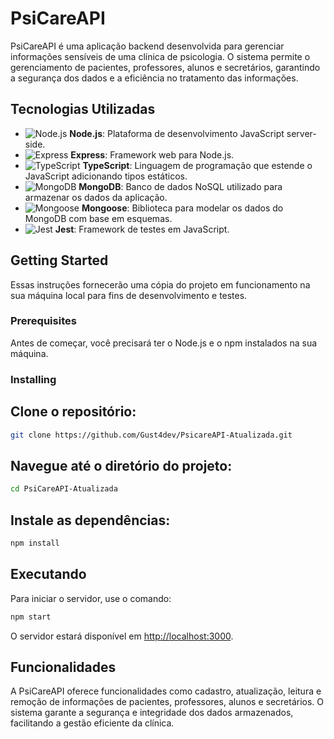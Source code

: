 # PsiCareAPI

PsiCareAPI é uma aplicação backend desenvolvida para gerenciar informações sensíveis de uma clínica de psicologia. O sistema permite o gerenciamento de pacientes, professores, alunos e secretários, garantindo a segurança dos dados e a eficiência no tratamento das informações.

## Tecnologias Utilizadas

- ![Node.js](https://img.shields.io/badge/Node.js-339933?style=for-the-badge&logo=nodedotjs&logoColor=white) **Node.js**: Plataforma de desenvolvimento JavaScript server-side.
- ![Express](https://img.shields.io/badge/Express.js-000000?style=for-the-badge&logo=express&logoColor=white) **Express**: Framework web para Node.js.
- ![TypeScript](https://img.shields.io/badge/TypeScript-007ACC?style=for-the-badge&logo=typescript&logoColor=white) **TypeScript**: Linguagem de programação que estende o JavaScript adicionando tipos estáticos.
- ![MongoDB](https://img.shields.io/badge/MongoDB-47A248?style=for-the-badge&logo=mongodb&logoColor=white) **MongoDB**: Banco de dados NoSQL utilizado para armazenar os dados da aplicação.
- ![Mongoose](https://img.shields.io/badge/Mongoose-880000?style=for-the-badge&logo=mongoose&logoColor=white) **Mongoose**: Biblioteca para modelar os dados do MongoDB com base em esquemas.
- ![Jest](https://img.shields.io/badge/Jest-C21325?style=for-the-badge&logo=jest&logoColor=white) **Jest**: Framework de testes em JavaScript.

## Getting Started

Essas instruções fornecerão uma cópia do projeto em funcionamento na sua máquina local para fins de desenvolvimento e testes.

### Prerequisites

Antes de começar, você precisará ter o Node.js e o npm instalados na sua máquina. 

### Installing

## Clone o repositório:

   ```bash
   git clone https://github.com/Gust4dev/PsicareAPI-Atualizada.git
   ```

## Navegue até o diretório do projeto:

```sh
cd PsiCareAPI-Atualizada
```

## Instale as dependências:

```sh
npm install
```

## Executando
Para iniciar o servidor, use o comando:

```sh
npm start
```

O servidor estará disponível em [http://localhost:3000](http://localhost:3000).

## Funcionalidades
A PsiCareAPI oferece funcionalidades como cadastro, atualização, leitura e remoção de informações de pacientes, professores, alunos e secretários. O sistema garante a segurança e integridade dos dados armazenados, facilitando a gestão eficiente da clínica.
